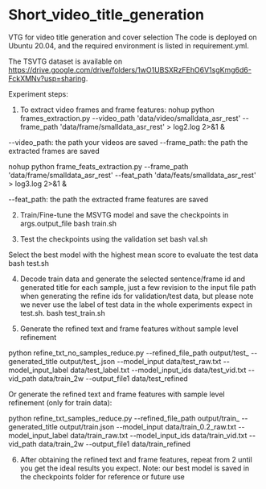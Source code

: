 # Short_video_title_generation
VTG for video title generation and cover selection
The code is deployed on Ubuntu 20.04, and the required environment is listed in requirement.yml.

The TSVTG dataset is available on https://drive.google.com/drive/folders/1wO1UBSXRzFEhO6V1sgKmg6d6-FckXMNv?usp=sharing.

Experiment steps:
1. To extract video frames and frame features:
nohup python frames_extraction.py --video_path 'data/video/smalldata_asr_rest' --frame_path 'data/frame/smalldata_asr_rest' > log2.log 2>&1 &

--video_path: the path your videos are saved
--frame_path: the path the extracted frames are saved

nohup python frame_feats_extraction.py --frame_path 'data/frame/smalldata_asr_rest' --feat_path 'data/feats/smalldata_asr_rest' > log3.log 2>&1 &

--feat_path: the path the extracted frame features are saved

2. Train/Fine-tune the MSVTG model and save the checkpoints in args.output_file
bash train.sh

3. Test the checkpoints using the validation set
bash val.sh

Select the best model with the highest mean score to evaluate the test data
bash test.sh

4. Decode train data and generate the selected sentence/frame id and generated title for each sample,
just a few revision to the input file path when generating the refine ids for validation/test data, but please note we never use the label of test data in the whole experiments expect in test.sh.
bash test_train.sh

5. Generate the refined text and frame features without sample level refinement

python refine_txt_no_samples_reduce.py --refined_file_path output/test_ --generated_title output/test_.json --model_input data/test_raw.txt --model_input_label data/test_label.txt --model_input_ids data/test_vid.txt --vid_path data/train_2w --output_file1 data/test_refined

Or generate the refined text and frame features with sample level refinement (only for train data):

python refine_txt_samples_reduce.py --refined_file_path output/train_ --generated_title output/train.json --model_input data/train_0.2_raw.txt --model_input_label data/train_raw.txt --model_input_ids data/train_vid.txt --vid_path data/train_2w --output_file1 data/train_refined

6. After obtaining the refined text and frame features, repeat from 2 until you get the ideal results you expect.
Note: our best model is saved in the checkpoints folder for reference or future use

